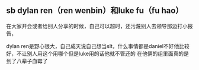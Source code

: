 ## sb dylan ren（ren wenbin）和luke fu（fu hao）

在大家开会或者给别人分享的时候，自己可以超时，还污蔑别人去领导那边打小报告，

dylan ren是野心很大，自己成天说自己想当slt，什么事情都是daniel不好他比较好，不让别人用这个用哪个但是luke用的话他就不管还的
在他俩的组里面真的是到了八辈子血霉了

